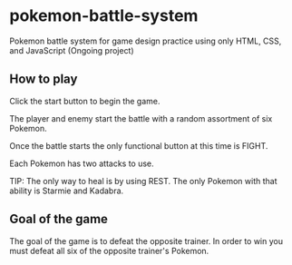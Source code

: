 # pokemon-battle-system
Pokemon battle system for game design practice using only HTML, CSS, and JavaScript (Ongoing project)

How to play
-------------------

Click the start button to begin the game.

The player and enemy start the battle with a random assortment of six Pokemon.

Once the battle starts the only functional button at this time is FIGHT.

Each Pokemon has two attacks to use.

TIP: The only way to heal is by using REST. The only Pokemon with that ability is Starmie and Kadabra.

Goal of the game
-------------------
The goal of the game is to defeat the opposite trainer. In order to win you must defeat all six of the opposite trainer's Pokemon.
